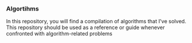 ### Algortihms

In this repository, you will find a compilation of algorithms that I've solved.
This repository should be used as a reference or guide whenever confronted with algorithm-related problems
